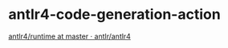 antlr4-code-generation-action
=============================
[antlr4/runtime at master · antlr/antlr4](https://github.com/antlr/antlr4/tree/master/runtime)
